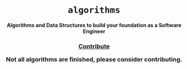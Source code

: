 <div align="center">
  <h1><code>algorithms</code></h1>

  <strong>Algorithms and Data Structures to build your foundation as a Software Engineer</strong>

  <h3>
    <a href="https://github.com/unobatbayar/algorithms/pull/new/master">Contribute</a>
    <p>Not all algorithms are finished, please consider contributing.</p>
  </h3>
</div>
